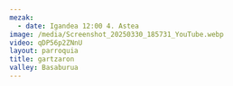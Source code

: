 ```yaml
---
mezak:
  - date: Igandea 12:00 4. Astea
image: /media/Screenshot_20250330_185731_YouTube.webp
video: qDP56p2ZNnU
layout: parroquia
title: gartzaron
valley: Basaburua
---
```

